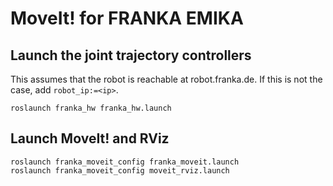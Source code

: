 # MoveIt! for FRANKA EMIKA

## Launch the joint trajectory controllers

This assumes that the robot is reachable at robot.franka.de. If this is not the case, add `robot_ip:=<ip>`.

    roslaunch franka_hw franka_hw.launch

## Launch MoveIt! and RViz

    roslaunch franka_moveit_config franka_moveit.launch
    roslaunch franka_moveit_config moveit_rviz.launch
